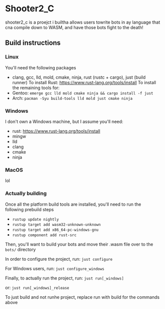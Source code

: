 # Shooter2_C

shooter2_c is a proejct i builtha allows users towrite bots in ay language that cna compile down to WASM, and have those bots fight to the death!

## Build instructions
### Linux
You'll need the following packages
- clang, gcc, lld, mold, cmake, ninja, rust (rustc + cargo), just (build runner)
To install Rust: https://www.rust-lang.org/tools/install
To install the remaining tools for:
- Gentoo: `emerge gcc lld mold cmake ninja && cargo install -f just` 
- Arch: `pacman -Syu build-tools lld mold just cmake ninja`

### Windows
I don't own a Windows machine, but I assume you'll need:
- rust: https://www.rust-lang.org/tools/install
- mingw
- lld
- clang
- cmake 
- ninja

### MacOS
lol

### Actually building
Once all the platform build tools are installed, you'll need to run the following prebuild steps
- `rustup update nightly`
- `rustup target add wasm32-unknown-unknown`
- `rustup target add x86_64-pc-windows-gnu`
- `rustup component add rust-src`

Then, you'll want to build your bots and move their .wasm file over to the `bots/` directory

In order to configure the project, run:
`just configure`

For Windows users, run:
`just configure_windows`

Finally, to actually run the project, run:
`just run[_windows]`	

or: 
`just run[_windows]_release`

To just build and not runhe project, replace run with build for the commands above


